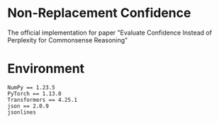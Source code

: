 # Non-Replacement Confidence
The official implementation for paper "Evaluate Confidence Instead of Perplexity for Commonsense Reasoning"

# Environment
```
NumPy == 1.23.5
PyTorch == 1.13.0
Transformers == 4.25.1
json == 2.0.9
jsonlines
```
